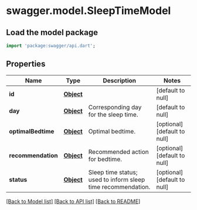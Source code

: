# swagger.model.SleepTimeModel

## Load the model package
```dart
import 'package:swagger/api.dart';
```

## Properties
Name | Type | Description | Notes
------------ | ------------- | ------------- | -------------
**id** | [**Object**](Object.md) |  | [default to null]
**day** | [**Object**](Object.md) | Corresponding day for the sleep time. | [default to null]
**optimalBedtime** | [**Object**](Object.md) | Optimal bedtime. | [optional] [default to null]
**recommendation** | [**Object**](Object.md) | Recommended action for bedtime. | [optional] [default to null]
**status** | [**Object**](Object.md) | Sleep time status; used to inform sleep time recommendation. | [optional] [default to null]

[[Back to Model list]](../README.md#documentation-for-models) [[Back to API list]](../README.md#documentation-for-api-endpoints) [[Back to README]](../README.md)

